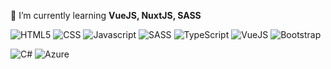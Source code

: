 <!--
**mikaelmontano/mikaelmontano** is a ✨ _special_ ✨ repository because its `README.md` (this file) appears on your GitHub profile.

Here are some ideas to get you started:

- 🔭 I’m currently working on ...
- .
- 👯 I’m looking to collaborate on ...
- 🤔 I’m looking for help with ...
- 💬 Ask me about ...
- 📫 How to reach me: ...
- 😄 Pronouns: ...
- ⚡ Fun fact: ...
-->

🌱 I’m currently learning **VueJS, NuxtJS, SASS**

<img alt="HTML5" src="https://img.shields.io/badge/html5%20-%23E34F26.svg?&style=for-the-badge&logo=html5&logoColor=white" /> <img alt="CSS" src="https://img.shields.io/badge/css3%20-%231572B6.svg?&style=for-the-badge&logo=css3&logoColor=white" /> <img alt="Javascript" src="https://img.shields.io/badge/javascript-%23F7DF1E.svg?&style=for-the-badge&logo=javascript&logoColor=black" /> <img alt="SASS" src="https://img.shields.io/badge/sass%20-%23CC6699.svg?&style=for-the-badge&logo=sass&logoColor=white" /> <img alt="TypeScript" src="https://img.shields.io/badge/typescript%20-%23007ACC.svg?&style=for-the-badge&logo=typescript&logoColor=white" /> <img alt="VueJS" src="https://img.shields.io/badge/vuejs%20-%2335495e.svg?&style=for-the-badge&logo=vue.js&logoColor=%234FC08D" /> <img alt="Bootstrap" src="https://img.shields.io/badge/bootstrap%20-%23563D7C.svg?&style=for-the-badge&logo=bootstrap&logoColor=white" />

<img alt="C#" src="https://img.shields.io/badge/c%20sharp-%23239120.svg?&style=for-the-badge&logo=c%20sharp&logoColor=white" /> <img alt="Azure" src="https://img.shields.io/badge/Microsoft%20Azure-0089D6?logo=microsoft-azure&logoColor=white&style=for-the-badge" />
